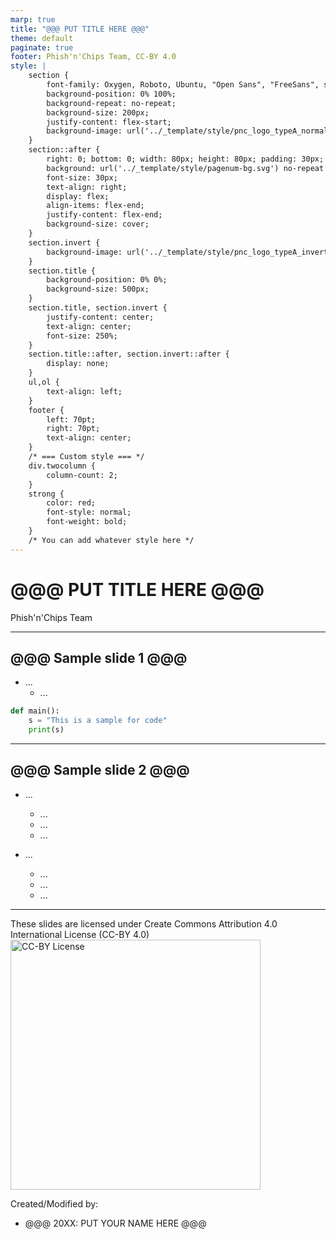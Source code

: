 ```yaml
---
marp: true
title: "@@@ PUT TITLE HERE @@@"
theme: default
paginate: true
footer: Phish'n'Chips Team, CC-BY 4.0
style: |
    section {
        font-family: Oxygen, Roboto, Ubuntu, "Open Sans", "FreeSans", sans-serif;
        background-position: 0% 100%;
        background-repeat: no-repeat;
        background-size: 200px;
        justify-content: flex-start;
        background-image: url('../_template/style/pnc_logo_typeA_normal_alpha.svg');
    }
    section::after {
        right: 0; bottom: 0; width: 80px; height: 80px; padding: 30px;
        background: url('../_template/style/pagenum-bg.svg') no-repeat center center;
        font-size: 30px;
        text-align: right;
        display: flex;
        align-items: flex-end;
        justify-content: flex-end;
        background-size: cover;
    }
    section.invert {
        background-image: url('../_template/style/pnc_logo_typeA_invert_alpha.svg');
    }
    section.title {
        background-position: 0% 0%;
        background-size: 500px;
    }
    section.title, section.invert {
        justify-content: center;
        text-align: center;
        font-size: 250%;
    }
    section.title::after, section.invert::after {
        display: none;
    }
    ul,ol {
        text-align: left;
    }
    footer {
        left: 70pt;
        right: 70pt;
        text-align: center;
    }
    /* === Custom style === */
    div.twocolumn {
        column-count: 2;
    }
    strong {
        color: red;
        font-style: normal;
        font-weight: bold;
    }
    /* You can add whatever style here */
---
```

<!-- _class: invert title -->

# @@@ PUT TITLE HERE @@@

Phish'n'Chips Team

---

## @@@ Sample slide 1 @@@

- ...
    - ...

```python
def main():
    s = "This is a sample for code"
    print(s)
```

---

## @@@ Sample slide 2 @@@

<!-- this will create two column layout (you need to enable HTML) -->
<div class=twocolumn>

- ...
    - ...
    - ...
    - ...

- ...
    - ...
    - ...
    - ...

</div>

---
<!-- _class: invert -->

These slides are licensed under Create Commons
Attribution 4.0 International License (CC-BY 4.0)
<img src="https://mirrors.creativecommons.org/presskit/buttons/88x31/svg/by.svg" width="400" alt="CC-BY License" /><!-- see https://creativecommons.org/about/downloads/ for logo -->

Created/Modified by:
- @@@ 20XX: PUT YOUR NAME HERE @@@
